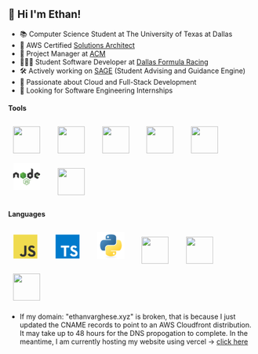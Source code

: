 <h2> 👋 Hi I'm Ethan! </h2>

- 📚 Computer Science Student at The University of Texas at Dallas
- 💠 AWS Certified [Solutions Architect](https://cp.certmetrics.com/amazon/en/public/verify/credential/fca9329a4c99464da824a02d8ad43de4)
- 🚀 Project Manager at [ACM](https://github.com/acm-projects)
- 👨🏾‍💻 Student Software Developer at [Dallas Formula Racing](https://github.com/DallasFormulaRacing)
- 🛠️ Actively working on [SAGE](https://github.com/TheSAGEProject/SAGE) (Student Advising and Guidance Engine)
- 💜 Passionate about Cloud and Full-Stack Development
- 👀 Looking for Software Engineering Internships

<h4 align="left">Tools</h4>
<p align="left"> 
  <img src="https://cdn.jsdelivr.net/gh/devicons/devicon@latest/icons/amazonwebservices/amazonwebservices-plain-wordmark.svg" width="55" height="55" style="margin: 10px;"/>&nbsp;&nbsp;&nbsp;
  <img src="https://cdn.jsdelivr.net/gh/devicons/devicon@latest/icons/docker/docker-plain.svg" width="55" height="55" style="margin: 10px;"/>&nbsp;&nbsp;&nbsp;
  <img src="https://cdn.jsdelivr.net/gh/devicons/devicon@latest/icons/git/git-plain.svg" width="55" height="55" style="margin: 10px;"/>&nbsp;&nbsp;&nbsp;
  <img src="https://cdn.jsdelivr.net/gh/devicons/devicon@latest/icons/nextjs/nextjs-original.svg" width="55" height="55" style="margin: 10px;"/>&nbsp;&nbsp;&nbsp;
  <img src="https://cdn.jsdelivr.net/gh/devicons/devicon@latest/icons/react/react-original.svg" width="55" height="55" style="margin: 10px;"/>&nbsp;&nbsp;&nbsp;
  <img src="https://raw.githubusercontent.com/devicons/devicon/master/icons/nodejs/nodejs-original-wordmark.svg" width="55" height="55" style="margin: 10px;"/>&nbsp;&nbsp;&nbsp;
  <img src="https://cdn.jsdelivr.net/gh/devicons/devicon@latest/icons/postgresql/postgresql-plain.svg" width="55" height="55" style="margin: 10px;"/>&nbsp;&nbsp;&nbsp;
</p>

<h4 align="left">Languages</h4>
<p align="left"> 
  <img src="https://raw.githubusercontent.com/devicons/devicon/master/icons/javascript/javascript-original.svg" width="50" height="50" style="margin: 10px;"/>&nbsp;&nbsp;&nbsp;
  <img src="https://raw.githubusercontent.com/devicons/devicon/master/icons/typescript/typescript-original.svg" width="50" height="50" style="margin: 10px;"/>&nbsp;&nbsp;&nbsp;
  <img src="https://raw.githubusercontent.com/devicons/devicon/master/icons/python/python-original.svg" width="55" height="55" style="margin: 10px;"/>&nbsp;&nbsp;&nbsp;
  <img src="https://cdn.jsdelivr.net/gh/devicons/devicon@latest/icons/cplusplus/cplusplus-plain.svg" width="55" height="55" style="margin: 10px;"/>&nbsp;&nbsp;&nbsp;
  <img src="https://cdn.jsdelivr.net/gh/devicons/devicon@latest/icons/java/java-original.svg" width="55" height="55" style="margin: 10px;"/>&nbsp;&nbsp;&nbsp;
  <img src="https://cdn.jsdelivr.net/gh/devicons/devicon@latest/icons/bash/bash-original.svg" width="55" height="55" style="margin: 10px;"/>&nbsp;&nbsp;&nbsp;
</p>

- If my domain: "ethanvarghese.xyz" is broken, that is because I just updated the CNAME records to point to an AWS Cloudfront distribution. It may take up to 48 hours for the DNS propogation to complete. In the meantime, I am currently hosting my website using vercel -> [click here](https://epv-website.vercel.app/)
